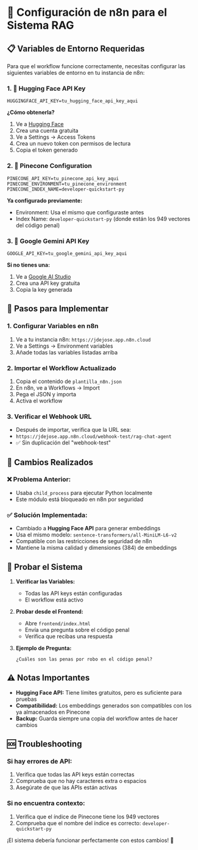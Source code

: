 # 🔧 Configuración de n8n para el Sistema RAG

## 📋 Variables de Entorno Requeridas

Para que el workflow funcione correctamente, necesitas configurar las siguientes variables de entorno en tu instancia de n8n:

### 1. 🤗 Hugging Face API Key
```
HUGGINGFACE_API_KEY=tu_hugging_face_api_key_aqui
```

**¿Cómo obtenerla?**
1. Ve a [Hugging Face](https://huggingface.co/)
2. Crea una cuenta gratuita
3. Ve a Settings → Access Tokens
4. Crea un nuevo token con permisos de lectura
5. Copia el token generado

### 2. 🌲 Pinecone Configuration
```
PINECONE_API_KEY=tu_pinecone_api_key_aqui
PINECONE_ENVIRONMENT=tu_pinecone_environment
PINECONE_INDEX_NAME=developer-quickstart-py
```

**Ya configurado previamente:**
- Environment: Usa el mismo que configuraste antes
- Index Name: `developer-quickstart-py` (donde están los 949 vectores del código penal)

### 3. 🤖 Google Gemini API Key
```
GOOGLE_API_KEY=tu_google_gemini_api_key_aqui
```

**Si no tienes una:**
1. Ve a [Google AI Studio](https://makersuite.google.com/app/apikey)
2. Crea una API key gratuita
3. Copia la key generada

## 🚀 Pasos para Implementar

### 1. Configurar Variables en n8n
1. Ve a tu instancia n8n: `https://jdejose.app.n8n.cloud`
2. Ve a Settings → Environment variables
3. Añade todas las variables listadas arriba

### 2. Importar el Workflow Actualizado
1. Copia el contenido de `plantilla_n8n.json`
2. En n8n, ve a Workflows → Import
3. Pega el JSON y importa
4. Activa el workflow

### 3. Verificar el Webhook URL
- Después de importar, verifica que la URL sea:
- `https://jdejose.app.n8n.cloud/webhook-test/rag-chat-agent`
- ✅ Sin duplicación del "webhook-test"

## 🔄 Cambios Realizados

### ❌ Problema Anterior:
- Usaba `child_process` para ejecutar Python localmente
- Este módulo está bloqueado en n8n por seguridad

### ✅ Solución Implementada:
- Cambiado a **Hugging Face API** para generar embeddings
- Usa el mismo modelo: `sentence-transformers/all-MiniLM-L6-v2`
- Compatible con las restricciones de seguridad de n8n
- Mantiene la misma calidad y dimensiones (384) de embeddings

## 🧪 Probar el Sistema

1. **Verificar las Variables:**
   - Todas las API keys están configuradas
   - El workflow está activo

2. **Probar desde el Frontend:**
   - Abre `frontend/index.html`
   - Envía una pregunta sobre el código penal
   - Verifica que recibas una respuesta

3. **Ejemplo de Pregunta:**
   ```
   ¿Cuáles son las penas por robo en el código penal?
   ```

## ⚠️ Notas Importantes

- **Hugging Face API:** Tiene límites gratuitos, pero es suficiente para pruebas
- **Compatibilidad:** Los embeddings generados son compatibles con los ya almacenados en Pinecone
- **Backup:** Guarda siempre una copia del workflow antes de hacer cambios

## 🆘 Troubleshooting

### Si hay errores de API:
1. Verifica que todas las API keys están correctas
2. Comprueba que no hay caracteres extra o espacios
3. Asegúrate de que las APIs están activas

### Si no encuentra contexto:
1. Verifica que el índice de Pinecone tiene los 949 vectores
2. Comprueba que el nombre del índice es correcto: `developer-quickstart-py`

¡El sistema debería funcionar perfectamente con estos cambios! 🎉